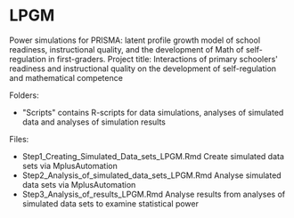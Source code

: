 # LPGM
Power simulations for PRISMA: latent profile growth model of school readiness, instructional quality, and the development of Math of self-regulation in first-graders. Project title: Interactions of primary schoolers' readiness and instructional quality on the development of self-regulation and mathematical competence

Folders:
- "Scripts" contains R-scripts for data simulations, analyses of simulated data and analyses of simulation results

Files:
-   Step1_Creating_Simulated_Data_sets_LPGM.Rmd Create simulated data sets via MplusAutomation
-   Step2_Analysis_of_simulated_data_sets_LPGM.Rmd Analyse simulated data sets via MplusAutomation
-   Step3_Analysis_of_results_LPGM.Rmd Analyse results from analyses of simulated data sets to examine statistical power
